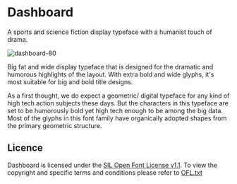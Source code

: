 # Dashboard
A sports and science fiction display typeface with a humanist touch of drama.

![dashboard-80](https://user-images.githubusercontent.com/9861917/104027974-26cd7f00-51ee-11eb-84f3-e96cf7ba535b.jpg)

Big fat and wide display typeface that is designed for the dramatic and humorous highlights of the layout. With extra bold and wide glyphs, it's most suitable for big and bold title designs. 

As a first thought, we do expect a geometric/ digital typeface for any kind of high tech action subjects these days. But the characters in this typeface are set to be humorously bold yet high tech enough to be among the big data. Most of the glyphs in this font family have organically adopted shapes from the primary geometric structure.

## Licence
Dashboard is licensed under the [SIL Open Font License v1.1](http://scripts.sil.org/OFL). To view the copyright and specific terms and conditions please refer to [OFL.txt](https://github.com/magictype/dashboard/blob/master/OFL.txt)

